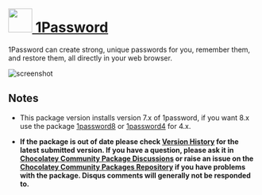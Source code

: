 # [<img src="https://cdn.jsdelivr.net/gh/chocolatey-community/chocolatey-packages@90dd811113cf25d7184ea4c831999138315ab4f9/icons/1password7.png" height="48" width="48" /> 1Password](https://chocolatey.org/packages/1password)

1Password can create strong, unique passwords for you, remember them, and restore them, all directly in your web browser.

![screenshot](https://github.com/chocolatey-community/chocolatey-coreteampackages/blob/master/automatic/1password7/screenshot.png?raw=true)

## Notes

- This package version installs version 7.x of 1password, if you want 8.x use the package [1password8](https://chocolatey.org/packages/1password8) or [1password4](https://chocolatey.org/packages/1password4) for 4.x.

- **If the package is out of date please check [Version History](#versionhistory) for the latest submitted version. If you have a question, please ask it in [Chocolatey Community Package Discussions](https://github.com/chocolatey-community/chocolatey-packages/discussions) or raise an issue on the [Chocolatey Community Packages Repository](https://github.com/chocolatey-community/chocolatey-packages/issues) if you have problems with the package. Disqus comments will generally not be responded to.**
